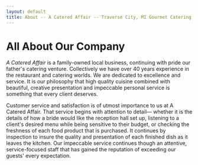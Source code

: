 ```yaml
---
layout: default
title: About -- A Catered Affair -- Traverse City, MI Gourmet Catering
---
```


# All About Our Company

_A Catered Affair_ is a family-owned local business, continuing with pride our father's catering venture. Collectively we have over 40 years experience in the restaurant and catering worlds. We are dedicated to excellence and service. It is our philosophy that high quality cuisine combined with beautiful, creative presentation and impeccable personal service is something that every client deserves.

Customer service and satisfaction is of utmost importance to us at A Catered Affair. That service begins with attention to detail— whether it is the details of how a bride would like the reception hall set up, listening to a client's desired menu while being sensitive to their budget, or checking the freshness of each food product that is purchased. It continues by inspection to insure the quality and presentation of each finished dish as it leaves the kitchen. Our impeccable service continues though an attentive, service-focused staff that has gained the reputation of exceeding our guests' every expectation.